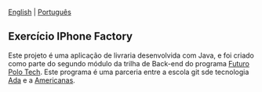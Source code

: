 [English](README.md) | [Português](README.pt-br.md)

## Exercício IPhone Factory

Este projeto é uma aplicação de livraria desenvolvida com Java, e foi criado como parte do segundo módulo da trilha de
Back-end do programa [Futuro Polo Tech](https://polotech.americanas.io/). Este programa é uma parceria entre a escola
git sde tecnologia [Ada](https://ada.tech/sou-aluno) e a [Americanas](https://carreiras.americanas.com/).
